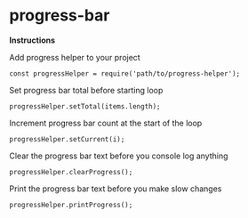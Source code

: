 # progress-bar

**Instructions**

Add progress helper to your project
```
const progressHelper = require('path/to/progress-helper');
```

Set progress bar total before starting loop
```
progressHelper.setTotal(items.length);
```

Increment progress bar count at the start of the loop
```
progressHelper.setCurrent(i);
```

Clear the progress bar text before you console log anything
```
progressHelper.clearProgress();
```

Print the progress bar text before you make slow changes
```
progressHelper.printProgress();
```
